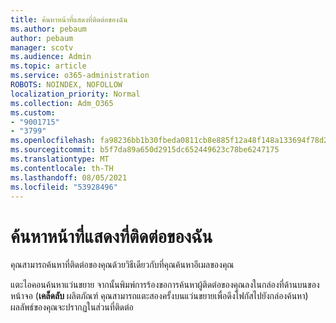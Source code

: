 ```yaml
---
title: ค้นหาหน้าที่แสดงที่ติดต่อของฉัน
ms.author: pebaum
author: pebaum
manager: scotv
ms.audience: Admin
ms.topic: article
ms.service: o365-administration
ROBOTS: NOINDEX, NOFOLLOW
localization_priority: Normal
ms.collection: Adm_O365
ms.custom:
- "9001715"
- "3799"
ms.openlocfilehash: fa98236bb1b30fbeda0811cb8e885f12a48f148a133694f78d2029489bf2be24
ms.sourcegitcommit: b5f7da89a650d2915dc652449623c78be6247175
ms.translationtype: MT
ms.contentlocale: th-TH
ms.lasthandoff: 08/05/2021
ms.locfileid: "53928496"
---
```

# <a name="find-the-page-that-shows-my-contacts"></a>ค้นหาหน้าที่แสดงที่ติดต่อของฉัน

คุณสามารถค้นหาที่ติดต่อของคุณด้วยวิธีเดียวกับที่คุณค้นหาอีเมลของคุณ
 
แตะไอคอนค้นหาแว่นขยาย จากนั้นพิมพ์การร้องขอการค้นหาผู้ติดต่อของคุณลงในกล่องที่ด้านบนของหน้าจอ (**เคล็ดลับ** ผลิตภัณฑ์ คุณสามารถแตะสองครั้งบนแว่นขยายเพื่อดึงโฟกัสไปยังกล่องค้นหา) ผลลัพธ์ของคุณจะปรากฏในส่วนที่ติดต่อ
